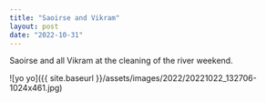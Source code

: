 ```yaml
---
title: "Saoirse and Vikram"
layout: post
date: "2022-10-31"
---
```


Saoirse and all Vikram at the cleaning of the river weekend.

![yo yo]({{ site.baseurl }}/assets/images/2022/20221022_132706-1024x461.jpg)
